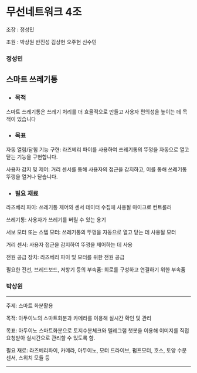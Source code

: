 # 무선네트워크 4조

조장 : 정성민 

조원 : 박상원 반진성 김상헌 오주헌 신수민



### 정성민
## 스마트 쓰레기통

* ### 목적
 스마트 쓰레기통은 쓰레기 처리를 더 효율적으로 만들고 사용자 편의성을 높이는 데 목적이 있습니다

* ### 목표
 자동 열림/닫힘 기능 구현: 라즈베리 파이를 사용하여 쓰레기통의 뚜껑을 자동으로 열고 닫는 기능을 구현합니다.

 사용자 감지 및 제어: 거리 센서를 통해 사용자의 접근을 감지하고, 이를 통해 쓰레기통 뚜껑을 열거나 닫습니다.

* ### 필요 재료
 라즈베리 파이: 쓰레기통 제어와 센서 데이터 수집에 사용될 마이크로 컨트롤러
 
 쓰레기통: 사용자가 쓰레기를 버릴 수 있는 용기

 서보 모터 또는 스텝 모터: 쓰레기통의 뚜껑을 자동으로 열고 닫는 데 사용될 모터

 거리 센서: 사용자 접근을 감지하여 뚜껑을 제어하는 데 사용

 전원 공급 장치: 라즈베리 파이 및 모터를 위한 전원 공급

 필요한 전선, 브레드보드, 저항기 등의 부속품: 회로를 구성하고 연결하기 위한 부속품

### 박상원
***
주제: 스마트 화분활용
   
목적: 아두이노의 스마트화분과 카메라를 이용해 실시간 확인 및 관리

목표: 아두이노 스마트화분으로 토지수분체크와 텔레그램 챗봇을 이용해 이미지를 직접 요청받아 실시간으로 관리할 수 있도록 함.

필요 재료: 라즈베리파이, 카메라, 아두이노, 모터 드라이브, 펌프모터, 호스, 토양 수분 센서, 스위치 모듈 등
***



